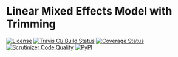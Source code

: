 # Linear Mixed Effects Model with Trimming

[![License](https://img.shields.io/badge/License-BSD%202--Clause-orange.svg)](https://opensource.org/licenses/BSD-2-Clause)
[![Travis CI/ Build Status](https://travis-ci.org/ramittal/limetr.svg?branch=condapkg)](https://travis-ci.org/ramittal/limetr)
[![Coverage Status](https://coveralls.io/repos/github/ramittal/limetr/badge.svg?branch=condapkg)](https://coveralls.io/github/ramittal/limetr?branch=condapkg)
[![Scrutinizer Code Quality](https://scrutinizer-ci.com/g/ramittal/limetr/badges/quality-score.png?b=condapkg)](https://scrutinizer-ci.com/g/ramittal/limetr/?branch=condapkg)
[![PyPI](https://img.shields.io/pypi/v/ramittal.svg)](https://badge.fury.io/py/ramittal)


